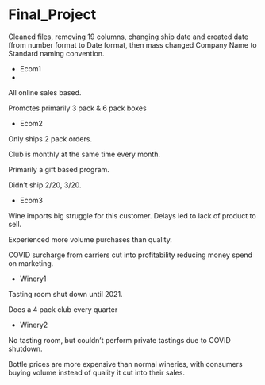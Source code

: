 # Final_Project

Cleaned files, removing 19 columns, changing ship date and created date ffrom number format to Date format, then mass changed Company Name to Standard naming convention.


- Ecom1
- 
All online sales based. 

Promotes primarily 3 pack & 6 pack boxes

- Ecom2

Only ships 2 pack orders.

Club is monthly at the same time every month.

Primarily a gift based program. 

Didn’t ship 2/20, 3/20.

- Ecom3

Wine imports big struggle for this customer. Delays led to lack of product to sell.

Experienced more volume purchases than quality.

COVID surcharge from carriers cut into profitability reducing money spend on marketing.

- Winery1

Tasting room shut down until 2021.

Does a 4 pack club every quarter

- Winery2

No tasting room, but couldn’t perform private tastings due to COVID shutdown.

Bottle prices are more expensive than normal wineries, with consumers buying volume instead of quality it cut into their sales.

